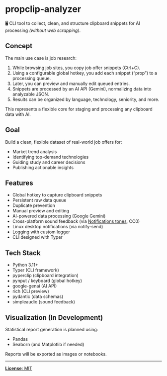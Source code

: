 # propclip-analyzer

🖥️ CLI tool to collect, clean, and structure clipboard snippets for AI processing _(without web scrapping)_.

## Concept

The main use case is job research:

1. While browsing job sites, you copy job offer snippets (Ctrl+C).
2. Using a configurable global hotkey, you add each snippet (“prop”) to a processing queue.
3. Later, you can preview and manually edit queued entries.
4. Snippets are processed by an AI API (Gemini), normalizing data into analyzable JSON.
5. Results can be organized by language, technology, seniority, and more.

This represents a flexible core for staging and processing any clipboard data with AI.

## Goal

Build a clean, flexible dataset of real-world job offers for:

-   Market trend analysis
-   Identifying top-demand technologies
-   Guiding study and career decisions
-   Publishing actionable insights

## Features

-   Global hotkey to capture clipboard snippets
-   Persistent raw data queue
-   Duplicate prevention
-   Manual preview and editing
-   AI-powered data processing (Google Gemini)
-   Cross-platform sound feedback (via [Notifications tones](https://github.com/akx/Notifications), CC0)
-   Linux desktop notifications (via notify-send)
-   Logging with custom logger
-   CLI designed with Typer

## Tech Stack

-   Python 3.11+
-   Typer (CLI framework)
-   pyperclip (clipboard integration)
-   pynput / keyboard (global hotkey)
-   google-genai (AI API)
-   rich (CLI preview)
-   pydantic (data schemas)
-   simpleaudio (sound feedback)

## Visualization (In Development)

Statistical report generation is planned using:

-   Pandas
-   Seaborn (and Matplotlib if needed)

Reports will be exported as images or notebooks.

---

[**License**: MIT](LICENSE)
